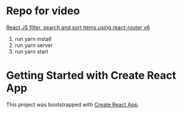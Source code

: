 # Repo for video

[React JS filter, search and sort items using react-router v6](https://youtu.be/c3WSziz_u_o)

1. run yarn install
2. run yarn server
3. run yarn start

# Getting Started with Create React App

This project was bootstrapped with [Create React App](https://github.com/facebook/create-react-app).
